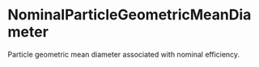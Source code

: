 NominalParticleGeometricMeanDiameter
====================================

Particle geometric mean diameter associated with nominal efficiency.
